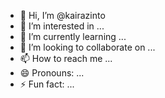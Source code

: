 - 👋 Hi, I’m @kairazinto
- 👀 I’m interested in ...
- 🌱 I’m currently learning ...
- 💞️ I’m looking to collaborate on ...
- 📫 How to reach me ...
- 😄 Pronouns: ...
- ⚡ Fun fact: ...

<!---
kairazinto/kairazinto is a ✨ special ✨ repository because its `README.md` (this file) appears on your GitHub profile.
You can click the Preview link to take a look at your changes.
--->
